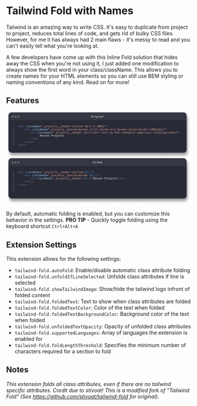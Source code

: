# Tailwind Fold with Names

Tailwind is an amazing way to write CSS. It's easy to duplicate from project to project, reduces total lines of code, and gets rid of bulky CSS files. However, for me it has always had 2 main flaws - it's messy to read and you can't easily tell what you're looking at.

A few developers have come up with this Inline Fold solution that hides away the CSS when you're not using it, I just added one modification to
always show the first word in your class/className. This allows you to create names for your HTML elements so you can still use BEM styling or
naming conventions of any kind. Read on for more!

## Features

![Format comparison](images/docs/tailwind-fold-example.png)

By default, automatic folding is enabled, but you can customize this behavior in the settings.
**PRO TIP** - Quickly toggle folding using the keyboard shortcut `Ctrl+Alt+A`

## Extension Settings

This extension allows for the following settings:

-   `tailwind-fold.autoFold`: Enable/disable automatic class attribute folding
-   `tailwind-fold.unfoldIfLineSelected`: Unfolds class attributes if line is selected
-   `tailwind-fold.showTailwindImage`: Show/hide the tailwind logo infront of folded content
-   `tailwind-fold.foldedText`: Text to show when class attributes are folded
-   `tailwind-fold.foldedTextColor`: Color of the text when folded
-   `tailwind-fold.foldedTextBackgroundColor`: Background color of the text when folded
-   `tailwind-fold.unfoldedTextOpacity`: Opacity of unfolded class attributes
-   `tailwind-fold.supportedLanguages`: Array of languages the extension is enabled for
-   `tailwind-fold.foldLengthThreshold`: Specifies the minimum number of characters required for a section to fold

## Notes

_This extension folds all class attributes, even if there are no tailwind specific attributes._
_Credit due to stivoat! This is a modified fork of "Tailwind Fold" (See https://github.com/stivoat/tailwind-fold for original)._
